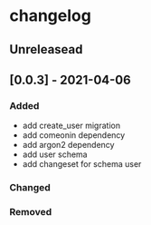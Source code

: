 # changelog

## Unreleasead

## [0.0.3] - 2021-04-06
### Added

- add create_user migration
- add comeonin dependency
- add argon2 dependency
- add user schema
- add changeset for schema user

### Changed

### Removed